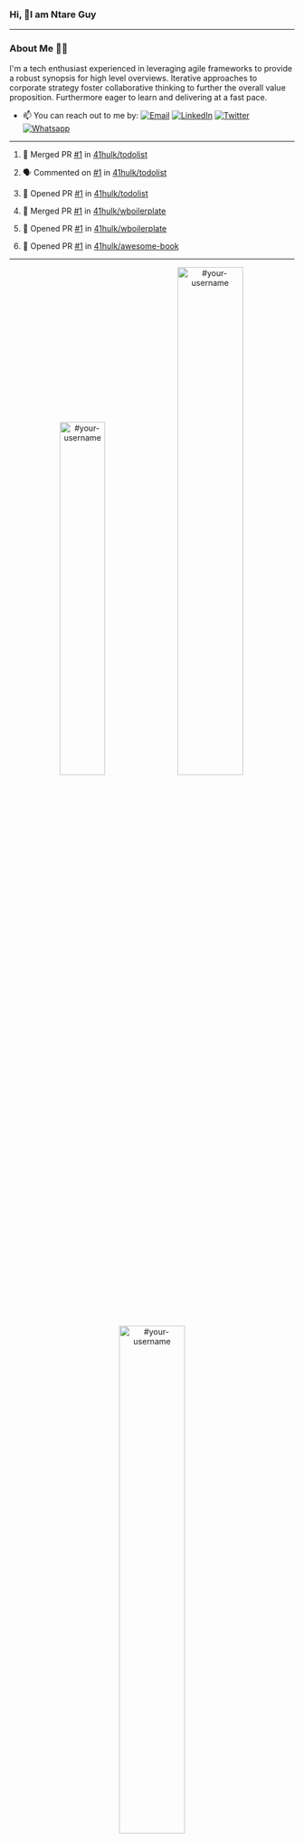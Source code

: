 ### Hi, 👋I am Ntare Guy
___
### About Me 👨‍💻
I'm a tech enthusiast experienced in leveraging agile frameworks to provide a robust synopsis for high level overviews. Iterative approaches to corporate strategy foster collaborative thinking to further the overall value proposition. Furthermore eager to learn and delivering at a fast pace.

- 📫 You can reach out to me by: 
[![Email](https://img.shields.io/badge/--gmail?label=Gmail&logo=Gmail&style=social)](mailto:gntare2@gmail.com)
[![LinkedIn](https://img.shields.io/badge/--linkedin?label=LinkedIn&logo=LinkedIn&style=social)](https://www.linkedin.com/in/ntare-guy)
[![Twitter](https://img.shields.io/badge/--twitter?label=Twitter&logo=Twitter&style=social)](https://twitter.com/ntare_guy)
[![Whatsapp](https://img.shields.io/badge/--whatsapp?label=Whatsapp&logo=whatsapp&style=social)](https://api.whatsapp.com/send?phone=+250780770022&text=Hello%20Guy!%20%F0%9F%91%8B%F0%9F%8F%BB)
___

<!--START_SECTION:activity-->
1. 🎉 Merged PR [#1](https://github.com/41hulk/todolist/pull/1) in [41hulk/todolist](https://github.com/41hulk/todolist)

2. 🗣 Commented on [#1](https://github.com/41hulk/todolist/issues/1) in [41hulk/todolist](https://github.com/41hulk/todolist)
3. 💪 Opened PR [#1](https://github.com/41hulk/todolist/pull/1) in [41hulk/todolist](https://github.com/41hulk/todolist)
4. 🎉 Merged PR [#1](https://github.com/41hulk/wboilerplate/pull/1) in [41hulk/wboilerplate](https://github.com/41hulk/wboilerplate)
5. 💪 Opened PR [#1](https://github.com/41hulk/wboilerplate/pull/1) in [41hulk/wboilerplate](https://github.com/41hulk/wboilerplate)
5. 💪 Opened PR [#1](https://github.com/41hulk/awesome-book/pull/1) in [41hulk/awesome-book](https://github.com/41hulk/awesome-book)
<!--END_SECTION:activity-->
___
<p align="center">
<img width="40%" src="https://github-readme-stats.vercel.app/api/top-langs?username=41hulk&show_icons=true&theme=dark&locale=en&layout=compact&hide_border=true" alt="#your-username" /> 
<img width="48%" src="https://github-readme-stats.vercel.app/api?username=41hulk&show_icons=true&theme=dark&title_color=ff8000&text_color=ffffff&bg_color=6a6a6a&locale=en&hide_border=true" alt="#your-username" />
<img width="48%" src="https://github-readme-streak-stats.herokuapp.com/?user=41hulk&theme=highcontrast&hide_border=true" alt="#your-username" />
</p>

<!-- |My github stats|My Top languages
|-|-| -->
<!-- [![Guy's github stats](https://github-readme-stats.vercel.app/api?username=41hulk&show_icons=true&theme=dark&hide_title=true)](https://github.com/41hulk)
[![Top Langs](https://github-readme-stats.vercel.app/api/top-langs/?username=41hulk&show_icons=true&theme=dark&layout=compact&hide_title=true)](https://github.com/41hulk)
___ -->

